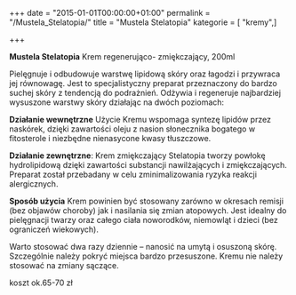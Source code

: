 +++
date = "2015-01-01T00:00:00+01:00"
permalink = "/Mustela_Stelatopia/"
title = "Mustela Stelatopia"
kategorie = [ "kremy",]

+++

**Mustela Stelatopia** Krem regenerująco- zmiękczający, 200ml

Pielęgnuje i odbudowuje warstwę lipidową skóry oraz łagodzi i przywraca jej równowagę. Jest to specjalistyczny preparat przeznaczony do bardzo suchej skóry z tendencją do podrażnień. Odżywia i regeneruje najbardziej wysuszone warstwy skóry działając na dwóch poziomach:

**Działanie wewnętrzne** Użycie Kremu wspomaga syntezę lipidów przez naskórek, dzięki zawartości oleju z nasion słonecznika bogatego w fitosterole i niezbędne nienasycone kwasy tłuszczowe.

**Działanie zewnętrzne**: Krem zmiękczający Stelatopia tworzy powłokę hydrolipidową dzięki zawartości substancji nawilżających i zmiękczających. Preparat został przebadany w celu zminimalizowania ryzyka reakcji alergicznych.

**Sposób użycia** Krem powinien być stosowany zarówno w okresach remisji (bez objawów choroby) jak i nasilania się zmian atopowych. Jest idealny do pielęgnacji twarzy oraz całego ciała noworodków, niemowląt i dzieci (bez ograniczeń wiekowych).

Warto stosować dwa razy dziennie – nanosić na umytą i osuszoną skórę. Szczególnie należy pokryć miejsca bardzo przesuszone. Kremu nie należy stosować na zmiany sączące.

koszt ok.65-70 zł

